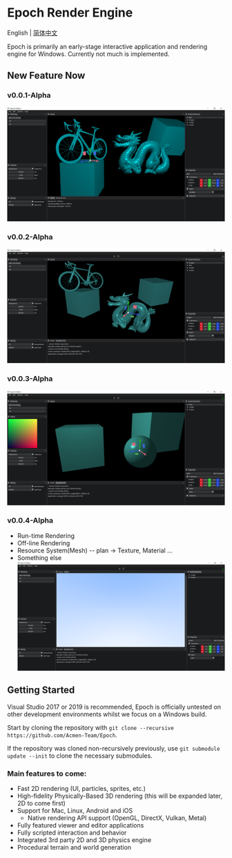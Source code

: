 
# Epoch Render Engine

 English | [简体中文](./README-CN.md)

Epoch is primarily an early-stage interactive application and rendering engine for Windows. Currently not much is implemented.

## New Feature Now
### v0.0.1-Alpha
![v0.0.1](docs/images/Epoch-Alpha-v0.0.1.png)
### v0.0.2-Alpha
![v0.0.2](docs/images/Epoch-Alpha-v0.0.2.png)
### v0.0.3-Alpha
![v0.0.3](docs/images/Epoch-Alpha-v0.0.3.png)
### v0.0.4-Alpha
- Run-time Rendering
- Off-line Rendering
- Resource System(Mesh) -- plan -> Texture, Material ...
- Something else
![v0.0.4](docs/images/Epoch-Alpha-v0.0.4.png)
## Getting Started

Visual Studio 2017 or 2019 is recommended, Epoch is officially untested on other development environments whilst we focus on a Windows build.

Start by cloning the repository with `git clone --recursive https://github.com/Acmen-Team/Epoch`.

If the repository was cloned non-recursively previously, use `git submodule update --init` to clone the necessary submodules.

### Main features to come:
- Fast 2D rendering (UI, particles, sprites, etc.)
- High-fidelity Physically-Based 3D rendering (this will be expanded later, 2D to come first)
- Support for Mac, Linux, Android and iOS
    - Native rendering API support (OpenGL, DirectX, Vulkan, Metal)
- Fully featured viewer and editor applications
- Fully scripted interaction and behavior
- Integrated 3rd party 2D and 3D physics engine
- Procedural terrain and world generation
